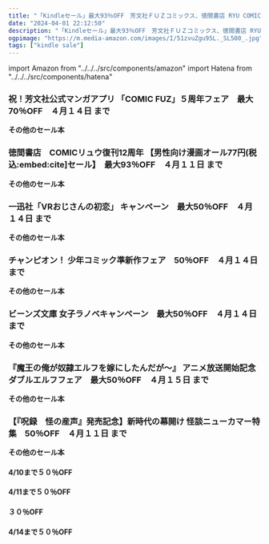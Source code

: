 ```yaml
---
title: "「Kindleセール」最大93％OFF　芳文社ＦＵＺコミックス、徳間書店 RYU COMICS、一迅社 ZERO-SUMコミックス、チャンピオン・コミックス、角川ビーンズ文庫、HJコミックス、ＨＪノベルス、竹書房怪談文庫"
date: "2024-04-01 22:12:50"
description: "「Kindleセール」最大93％OFF　芳文社ＦＵＺコミックス、徳間書店 RYU COMICS、一迅社 ZERO-SUMコミックス、チャンピオン・コミックス、角川ビーンズ文庫、HJコミックス、ＨＪノベルス、竹書房怪談文庫"
ogpimage: "https://m.media-amazon.com/images/I/51zvuZgu95L._SL500_.jpg"
tags: ["kindle sale"]
---
```

import Amazon from "../../../src/components/amazon"
import Hatena from "../../../src/components/hatena"






### 祝！芳文社公式マンガアプリ 「COMIC FUZ」５周年フェア　最大70％OFF　４月１４日 まで


<Amazon asin="B0C9D41WGX" />



<Amazon asin="B0BWDWCLHX" />



<Amazon asin="B0BNBLMKV9" />


**その他のセール本**

<Hatena src="https://kyukyunyorituryo.github.io/kindle_sale/20240414s40038/" title=""/>

### 徳間書店　COMICリュウ復刊12周年 【男性向け漫画オール77円(税込:embed:cite]セール】　最大93％OFF　４月１１日 まで


<Amazon asin="B0CQY8117X" />



<Amazon asin="B0CDG78RMG" />



<Amazon asin="B0CDGCH4XD" />


**その他のセール本**

<Hatena src="https://kyukyunyorituryo.github.io/kindle_sale/20240411s39974/" title=""/>

### 一迅社「VRおじさんの初恋」 キャンペーン　最大50％OFF　４月１４日 まで


<Amazon asin="B09SYQ7JJD" />



<Amazon asin="B0BWDGFHR3" />



<Amazon asin="B08ZMGFB2L" />


**その他のセール本**

<Hatena src="https://kyukyunyorituryo.github.io/kindle_sale/20240414s40089/" title=""/>

### チャンピオン！ 少年コミック準新作フェア　50％OFF　４月１４日 まで


<Amazon asin="B0CJFBGGDS" />



<Amazon asin="B0CBBXYC4P" />



<Amazon asin="B0C2C7N791" />


**その他のセール本**

<Hatena src="https://kyukyunyorituryo.github.io/kindle_sale/20240414s40052/" title=""/>

### ビーンズ文庫 女子ラノベキャンペーン　最大50％OFF　４月１４日 まで

<Amazon asin="B0CY4KDZ28" />


<Amazon asin="B0BPBTN8TW" />


<Amazon asin="B0BJJPZZMH" />


**その他のセール本**

<Hatena src="https://kyukyunyorituryo.github.io/kindle_sale/20240414s39889/" title=""/>

### 『魔王の俺が奴隷エルフを嫁にしたんだが～』 アニメ放送開始記念ダブルエルフフェア　最大50％OFF　４月１５日 まで

<Amazon asin="B07G9Z2KZG" />


<Amazon asin="B0BJTSB2TW" />


<Amazon asin="B07GSYMX57" />


**その他のセール本**

<Hatena src="https://kyukyunyorituryo.github.io/kindle_sale/20240415s40087/" title=""/>

### 【『呪録　怪の産声』発売記念】新時代の幕開け 怪談ニューカマー特集　50％OFF　４月１１日 まで

<Amazon asin="B0CN915FV5" />


<Amazon asin="B0CN93RW6V" />


<Amazon asin="B0CKZ1JSH3" />


**その他のセール本**

<Hatena src="https://kyukyunyorituryo.github.io/kindle_sale/20240411s40009/" title=""/>


#### 4/10まで５０％OFF

<Amazon asin="B0CGV8XW61" />

<Amazon asin="B0725Z1L2R" />

#### 4/11まで５０％OFF

<Amazon asin="B07XL8S5C8" />

<Amazon asin="B07M76RHPS" />

<Amazon asin="B0193B8JVI" />

<Amazon asin="B0BTD62VZZ" />

<Amazon asin="B0CM8X3F16" />

<Amazon asin="B07HHV4ZJN" />

<Amazon asin="B0B4ZM3267" />

<Amazon asin="B097SLGYRG" />

#### ３０％OFF

<Amazon asin="B0C9CBJB1Q" />

#### 4/14まで５０％OFF

<Amazon asin="B076DZD4TJ" />



